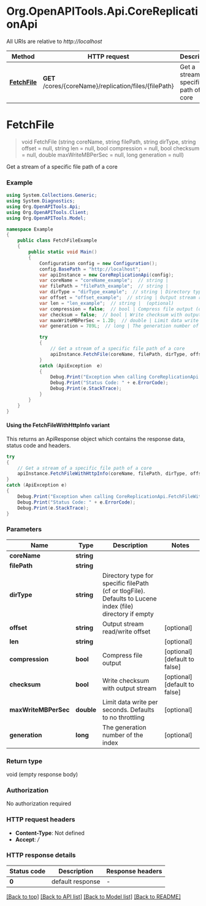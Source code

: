 # Org.OpenAPITools.Api.CoreReplicationApi

All URIs are relative to *http://localhost*

| Method | HTTP request | Description |
|--------|--------------|-------------|
| [**FetchFile**](CoreReplicationApi.md#fetchfile) | **GET** /cores/{coreName}/replication/files/{filePath} | Get a stream of a specific file path of a core |

<a id="fetchfile"></a>
# **FetchFile**
> void FetchFile (string coreName, string filePath, string dirType, string offset = null, string len = null, bool compression = null, bool checksum = null, double maxWriteMBPerSec = null, long generation = null)

Get a stream of a specific file path of a core

### Example
```csharp
using System.Collections.Generic;
using System.Diagnostics;
using Org.OpenAPITools.Api;
using Org.OpenAPITools.Client;
using Org.OpenAPITools.Model;

namespace Example
{
    public class FetchFileExample
    {
        public static void Main()
        {
            Configuration config = new Configuration();
            config.BasePath = "http://localhost";
            var apiInstance = new CoreReplicationApi(config);
            var coreName = "coreName_example";  // string | 
            var filePath = "filePath_example";  // string | 
            var dirType = "dirType_example";  // string | Directory type for specific filePath (cf or tlogFile). Defaults to Lucene index (file) directory if empty
            var offset = "offset_example";  // string | Output stream read/write offset (optional) 
            var len = "len_example";  // string |  (optional) 
            var compression = false;  // bool | Compress file output (optional)  (default to false)
            var checksum = false;  // bool | Write checksum with output stream (optional)  (default to false)
            var maxWriteMBPerSec = 1.2D;  // double | Limit data write per seconds. Defaults to no throttling (optional) 
            var generation = 789L;  // long | The generation number of the index (optional) 

            try
            {
                // Get a stream of a specific file path of a core
                apiInstance.FetchFile(coreName, filePath, dirType, offset, len, compression, checksum, maxWriteMBPerSec, generation);
            }
            catch (ApiException  e)
            {
                Debug.Print("Exception when calling CoreReplicationApi.FetchFile: " + e.Message);
                Debug.Print("Status Code: " + e.ErrorCode);
                Debug.Print(e.StackTrace);
            }
        }
    }
}
```

#### Using the FetchFileWithHttpInfo variant
This returns an ApiResponse object which contains the response data, status code and headers.

```csharp
try
{
    // Get a stream of a specific file path of a core
    apiInstance.FetchFileWithHttpInfo(coreName, filePath, dirType, offset, len, compression, checksum, maxWriteMBPerSec, generation);
}
catch (ApiException e)
{
    Debug.Print("Exception when calling CoreReplicationApi.FetchFileWithHttpInfo: " + e.Message);
    Debug.Print("Status Code: " + e.ErrorCode);
    Debug.Print(e.StackTrace);
}
```

### Parameters

| Name | Type | Description | Notes |
|------|------|-------------|-------|
| **coreName** | **string** |  |  |
| **filePath** | **string** |  |  |
| **dirType** | **string** | Directory type for specific filePath (cf or tlogFile). Defaults to Lucene index (file) directory if empty |  |
| **offset** | **string** | Output stream read/write offset | [optional]  |
| **len** | **string** |  | [optional]  |
| **compression** | **bool** | Compress file output | [optional] [default to false] |
| **checksum** | **bool** | Write checksum with output stream | [optional] [default to false] |
| **maxWriteMBPerSec** | **double** | Limit data write per seconds. Defaults to no throttling | [optional]  |
| **generation** | **long** | The generation number of the index | [optional]  |

### Return type

void (empty response body)

### Authorization

No authorization required

### HTTP request headers

 - **Content-Type**: Not defined
 - **Accept**: */*


### HTTP response details
| Status code | Description | Response headers |
|-------------|-------------|------------------|
| **0** | default response |  -  |

[[Back to top]](#) [[Back to API list]](../../README.md#documentation-for-api-endpoints) [[Back to Model list]](../../README.md#documentation-for-models) [[Back to README]](../../README.md)

